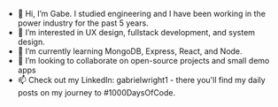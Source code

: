 - 👋 Hi, I’m Gabe. I studied engineering and I have been working in the power industry for the past 5 years.
- 👀 I’m interested in UX design, fullstack development, and system design. 
- 🌱 I’m currently learning MongoDB, Express, React, and Node.
- 💞️ I’m looking to collaborate on open-source projects and small demo apps
- 📫 Check out my LinkedIn: gabrielwright1 - there you'll find my daily posts on my journey to #1000DaysOfCode.

<!---
gabrielwright1/gabrielwright1 is a ✨ special ✨ repository because its `README.md` (this file) appears on your GitHub profile.
You can click the Preview link to take a look at your changes.
--->
